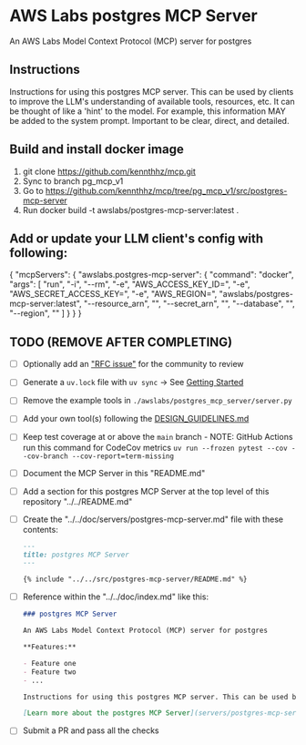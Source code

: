# AWS Labs postgres MCP Server

An AWS Labs Model Context Protocol (MCP) server for postgres

## Instructions

Instructions for using this postgres MCP server. This can be used by clients to improve the LLM's understanding of available tools, resources, etc. It can be thought of like a 'hint' to the model. For example, this information MAY be added to the system prompt. Important to be clear, direct, and detailed.

## Build and install docker image

1. git clone https://github.com/kennthhz/mcp.git
2. Sync to branch pg_mcp_v1
3. Go to https://github.com/kennthhz/mcp/tree/pg_mcp_v1/src/postgres-mcp-server
4. Run docker build -t awslabs/postgres-mcp-server:latest .

## Add or update your LLM client's config with following:

{
  "mcpServers": {
    "awslabs.postgres-mcp-server": {
      "command": "docker",
      "args": [
        "run", 
        "-i", 
        "--rm",
        "-e", "AWS_ACCESS_KEY_ID=<your data>",
        "-e", "AWS_SECRET_ACCESS_KEY=<your data>",
        "-e", "AWS_REGION=<your data>",
        "awslabs/postgres-mcp-server:latest", 
        "--resource_arn", "<your data>",
        "--secret_arn", "<your data>",
        "--database", "<your data>",
	"--region", "<your data>"
      ]
    }
  }
}

## TODO (REMOVE AFTER COMPLETING)

* [ ] Optionally add an ["RFC issue"](https://github.com/awslabs/mcp/issues) for the community to review
* [ ] Generate a `uv.lock` file with `uv sync` -> See [Getting Started](https://docs.astral.sh/uv/getting-started/)
* [ ] Remove the example tools in `./awslabs/postgres_mcp_server/server.py`
* [ ] Add your own tool(s) following the [DESIGN_GUIDELINES.md](https://github.com/awslabs/mcp/blob/main/DESIGN_GUIDELINES.md)
* [ ] Keep test coverage at or above the `main` branch - NOTE: GitHub Actions run this command for CodeCov metrics `uv run --frozen pytest --cov --cov-branch --cov-report=term-missing`
* [ ] Document the MCP Server in this "README.md"
* [ ] Add a section for this postgres MCP Server at the top level of this repository "../../README.md"
* [ ] Create the "../../doc/servers/postgres-mcp-server.md" file with these contents:

    ```markdown
    ---
    title: postgres MCP Server
    ---

    {% include "../../src/postgres-mcp-server/README.md" %}
    ```
  
* [ ] Reference within the "../../doc/index.md" like this:

    ```markdown
    ### postgres MCP Server
    
    An AWS Labs Model Context Protocol (MCP) server for postgres
    
    **Features:**
    
    - Feature one
    - Feature two
    - ...

    Instructions for using this postgres MCP server. This can be used by clients to improve the LLM's understanding of available tools, resources, etc. It can be thought of like a 'hint' to the model. For example, this information MAY be added to the system prompt. Important to be clear, direct, and detailed.
    
    [Learn more about the postgres MCP Server](servers/postgres-mcp-server.md)
    ```

* [ ] Submit a PR and pass all the checks
